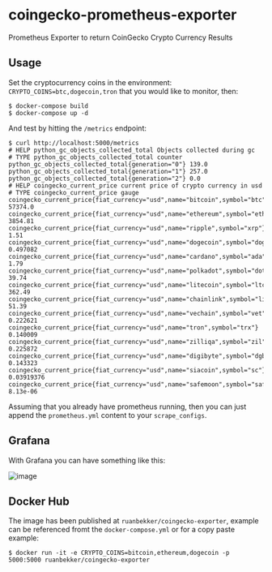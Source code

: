 # coingecko-prometheus-exporter
Prometheus Exporter to return CoinGecko Crypto Currency Results

## Usage

Set the cryptocurrency coins in the environment: `CRYPTO_COINS=btc,dogecoin,tron` that you would like to monitor, then:

```
$ docker-compose build
$ docker-compose up -d
```

And test by hitting the `/metrics` endpoint:

```
$ curl http://localhost:5000/metrics
# HELP python_gc_objects_collected_total Objects collected during gc
# TYPE python_gc_objects_collected_total counter
python_gc_objects_collected_total{generation="0"} 139.0
python_gc_objects_collected_total{generation="1"} 257.0
python_gc_objects_collected_total{generation="2"} 0.0
# HELP coingecko_current_price current price of crypto currency in usd
# TYPE coingecko_current_price gauge
coingecko_current_price{fiat_currency="usd",name="bitcoin",symbol="btc"} 57374.0
coingecko_current_price{fiat_currency="usd",name="ethereum",symbol="eth"} 3854.81
coingecko_current_price{fiat_currency="usd",name="ripple",symbol="xrp"} 1.51
coingecko_current_price{fiat_currency="usd",name="dogecoin",symbol="doge"} 0.497082
coingecko_current_price{fiat_currency="usd",name="cardano",symbol="ada"} 1.79
coingecko_current_price{fiat_currency="usd",name="polkadot",symbol="dot"} 39.74
coingecko_current_price{fiat_currency="usd",name="litecoin",symbol="ltc"} 362.49
coingecko_current_price{fiat_currency="usd",name="chainlink",symbol="link"} 51.39
coingecko_current_price{fiat_currency="usd",name="vechain",symbol="vet"} 0.222621
coingecko_current_price{fiat_currency="usd",name="tron",symbol="trx"} 0.140009
coingecko_current_price{fiat_currency="usd",name="zilliqa",symbol="zil"} 0.225872
coingecko_current_price{fiat_currency="usd",name="digibyte",symbol="dgb"} 0.143323
coingecko_current_price{fiat_currency="usd",name="siacoin",symbol="sc"} 0.03919376
coingecko_current_price{fiat_currency="usd",name="safemoon",symbol="safemoon"} 8.13e-06
```

Assuming that you already have prometheus running, then you can just append the `prometheus.yml` content to your `scrape_configs`. 

## Grafana

With Grafana you can have something like this:

![image](https://user-images.githubusercontent.com/567298/117580139-c2b4bc00-b0f6-11eb-8b89-ae244aed25f7.png)

## Docker Hub

The image has been published at `ruanbekker/coingecko-exporter`, example can be referenced fromt the `docker-compose.yml` or for a copy paste example:

```
$ docker run -it -e CRYPTO_COINS=bitcoin,ethereum,dogecoin -p 5000:5000 ruanbekker/coingecko-exporter
```
